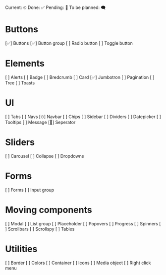 Current: ⏲
Done: ✅
Pending: 🤜
To be planned: 🗨

# Buttons
[✅] Buttons
[✅] Button group
[  ] Radio button
[  ] Toggle button

# Elements
[  ] Alerts
[  ] Badge
[  ] Bredcrumb
[  ] Card
[✅] Jumbotron
[  ] Pagination
[  ] Tree
[  ] Toasts

# UI
[  ] Tabs
[  ] Navs
[⏲] Navbar
[  ] Chips
[  ] Sidebar
[  ] Dividers
[  ] Datepicker
[  ] Tooltips
[  ] Message
[🤜] Seperator


# Sliders
[  ] Carousel
[  ] Collapse
[  ] Dropdowns

# Forms
[  ] Forms
[  ] Input group

# Moving components
[  ] Modal
[  ] List group
[  ] Placeholder
[  ] Popovers
[  ] Progress
[  ] Spinners
[  ] Scrollbars
[  ] Scrollspy
[  ] Tables

# Utilities
[  ] Border
[  ] Colors
[  ] Container
[  ] Icons
[  ] Media object
[  ] Right click menu
